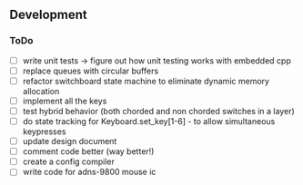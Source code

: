 ## Development

### ToDo

- [ ] write unit tests -> figure out how unit testing works with embedded cpp
- [ ] replace queues with circular buffers
- [ ] refactor switchboard state machine to eliminate dynamic memory allocation
- [ ] implement all the keys
- [ ] test hybrid behavior (both chorded and non chorded switches in a layer)
- [ ] do state tracking for Keyboard.set_key[1-6] - to allow simultaneous keypresses
- [ ] update design document
- [ ] comment code better (way better!)
- [ ] create a config compiler
- [ ] write code for adns-9800 mouse ic
